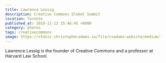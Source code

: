 ```yaml
---
title: Lawrence Lessig
description: Creative Commons Global Summit
location: Toronto
published_at: 2018-11-12 15:46:45 +0800
category: photos
tags: creativecommons
image: https://static.christopheradams.io/file/cxadams-website/medium/flickr/864/41943589411_9733118b6d_k.jpg
---
```


Lawrence Lessig is the founder of Creative Commons and a professor at Harvard Law School.
